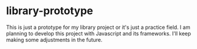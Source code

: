 # library-prototype
This is just a prototype for my library project or it's just a practice field. I am planning to develop this project with Javascript and its frameworks.
I'll keep making some adjustments in the future.
